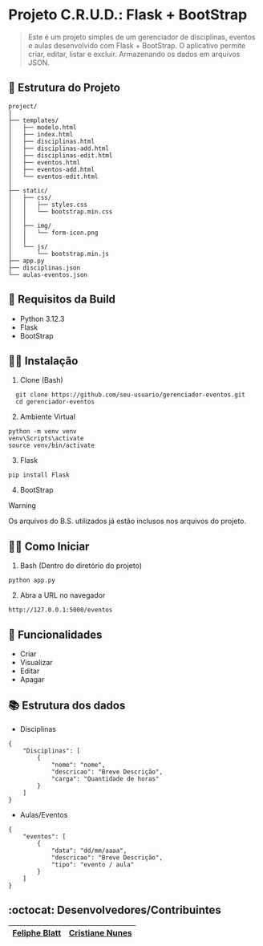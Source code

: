 # Projeto C.R.U.D.: Flask + BootStrap

> Este é um projeto simples de um gerenciador de disciplinas, eventos e aulas desenvolvido com Flask + BootStrap. O aplicativo permite criar, editar, listar e excluir. Armazenando os dados em arquivos JSON.


## :bricks: Estrutura do Projeto

```plaintext
project/
│
├── templates/
│   ├── modelo.html
│   ├── index.html
│   ├── disciplinas.html
│   ├── disciplinas-add.html
│   ├── disciplinas-edit.html
│   ├── eventos.html
│   ├── eventos-add.html
│   └── eventos-edit.html
│
├── static/
│   ├── css/
│   │   ├── styles.css
│   │   └── bootstrap.min.css
│   │
│   ├── img/
│   │   └── form-icon.png
│   │
│   └── js/
│       └── bootstrap.min.js
├── app.py
├── disciplinas.json
└── aulas-eventos.json
```


## :triangular_flag_on_post: Requisitos da Build

- Python 3.12.3
- Flask
- BootStrap


## :technologist: Instalação

1. Clone (Bash)
```plaintext
  git clone https://github.com/seu-usuario/gerenciador-eventos.git
  cd gerenciador-eventos
```
2. Ambiente Virtual
```plaintext
python -m venv venv
venv\Scripts\activate
source venv/bin/activate
```
3. Flask
```plaintext
pip install Flask
```
4. BootStrap
> [!WARNING]
> Os arquivos do B.S. utilizados já estão inclusos nos arquivos do projeto.


## :running_man: Como Iniciar

1. Bash (Dentro do diretório do projeto)
```plaintext
python app.py
```
2. Abra a URL no navegador
```plaintext
http://127.0.0.1:5000/eventos
```


## :wrench: Funcionalidades

- Criar
- Visualizar
- Editar
- Apagar


## :books: Estrutura dos dados

- Disciplinas
```plaintext
{
    "Disciplinas": [
        {
            "nome": "nome",
            "descricao": "Breve Descrição",
            "carga": "Quantidade de horas"
        }
    ]
}
```
- Aulas/Eventos
```plaintext
{
    "eventos": [
        {
            "data": "dd/mm/aaaa",
            "descricao": "Breve Descrição",
            "tipo": "evento / aula"
        }
    ]
}
```


## :octocat: Desenvolvedores/Contribuintes

|  [Feliphe Blatt](https://github.com/Feliphe-Blatt) | [Cristiane Nunes](https://github.com/cristiane-nunes-git)
| :---: | :---: 
